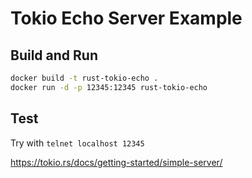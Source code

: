# Tokio Echo Server Example

## Build and Run

```bash
docker build -t rust-tokio-echo .
docker run -d -p 12345:12345 rust-tokio-echo
```

## Test

Try with `telnet localhost 12345`

<https://tokio.rs/docs/getting-started/simple-server/>
